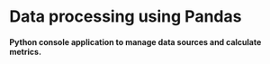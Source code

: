 # Data processing using Pandas
#### Python console application to manage data sources and calculate metrics.
